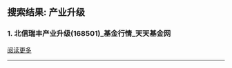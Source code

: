 ## 搜索结果: 产业升级

### 1. 北信瑞丰产业升级(168501)_基金行情_天天基金网

[阅读更多](http://fund.eastmoney.com/168501.html?spm=sougou)

---

